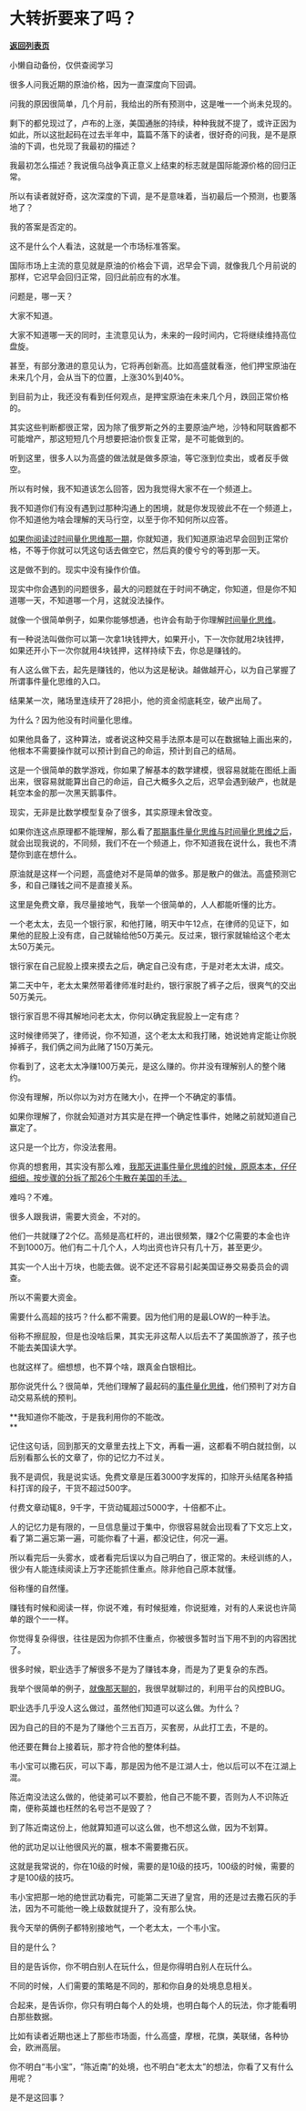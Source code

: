 # 大转折要来了吗？

[**返回列表页**](/gzh/记忆承载)

小懒自动备份，仅供查阅学习

很多人问我近期的原油价格，因为一直深度向下回调。  

  

问我的原因很简单，几个月前，我给出的所有预测中，这是唯一一个尚未兑现的。

  

剩下的都兑现过了，卢布的上涨，美国通胀的持续，种种我就不提了，或许正因为如此，所以这批起码在过去半年中，篇篇不落下的读者，很好奇的问我，是不是原油的下调，也兑现了我最初的描述？  

  

我最初怎么描述？我说俄乌战争真正意义上结束的标志就是国际能源价格的回归正常。

  

所以有读者就好奇，这次深度的下调，是不是意味着，当初最后一个预测，也要落地了？  

  

我的答案是否定的。  

  

这不是什么个人看法，这就是一个市场标准答案。  

  

国际市场上主流的意见就是原油的价格会下调，迟早会下调，就像我几个月前说的那样，它迟早会回归正常，回归此前应有的水准。

  

问题是，哪一天？

  

大家不知道。

  

大家不知道哪一天的同时，主流意见认为，未来的一段时间内，它将继续维持高位盘旋。  

  

甚至，有部分激进的意见认为，它将再创新高。比如高盛就看涨，他们押宝原油在未来几个月，会从当下的位置，上涨30%到40%。

  

到目前为止，我还没有看到任何观点，是押宝原油在未来几个月，跌回正常价格的。  

  

其实这些判断都很正常，因为除了俄罗斯之外的主要原油产地，沙特和阿联酋都不可能增产，那这短短几个月想要把油价恢复正常，是不可能做到的。

  

听到这里，很多人以为高盛的做法就是做多原油，等它涨到位卖出，或者反手做空。  

  

所以有时候，我不知道该怎么回答，因为我觉得大家不在一个频道上。  

  

我不知道你们有没有遇到过那种沟通上的困境，就是你发现彼此不在一个频道上，你不知道他为啥会理解的天马行空，以至于你不知何所以应答。  

  

[如果你阅读过时间量化思维那一期](http://mp.weixin.qq.com/s?__biz=MzU0MjYwNDU2Mw==&mid=2247506879&idx=1&sn=2a602cf6b0a62299d0f31f4245bf6d4a&chksm=fb1ab7c3cc6d3ed5745e86df1949f62052665f96a8e3925d3b1cbc08a894c42e7e1a4b7cad49&scene=21#wechat_redirect)，你就知道，我们知道原油迟早会回到正常价格，不等于你就可以凭这句话去做空它，然后真的傻兮兮的等到那一天。

  

这是做不到的。现实中没有操作价值。

  

现实中你会遇到的问题很多，最大的问题就在于时间不确定，你知道，但是你不知道哪一天，不知道哪一个月，这就没法操作。  

  

就像一个很简单例子，如果你能够想通，也许会有助于你理解[时间量化思维](http://mp.weixin.qq.com/s?__biz=MzU0MjYwNDU2Mw==&mid=2247506879&idx=1&sn=2a602cf6b0a62299d0f31f4245bf6d4a&chksm=fb1ab7c3cc6d3ed5745e86df1949f62052665f96a8e3925d3b1cbc08a894c42e7e1a4b7cad49&scene=21#wechat_redirect)。  

  

有一种说法叫做你可以第一次拿1块钱押大，如果开小，下一次你就用2块钱押，如果还开小下一次你就用4块钱押，这样持续下去，你总是赚钱的。  

  

有人这么做下去，起先是赚钱的，他以为这是秘诀。越做越开心，以为自己掌握了所谓事件量化思维的入口。  

  

结果某一次，赌场里连续开了28把小，他的资金彻底耗空，破产出局了。

  

为什么？因为他没有时间量化思维。  

  

如果他具备了，这种算法，或者说这种交易手法原本是可以在数据轴上画出来的，他根本不需要操作就可以预计到自己的命运，预计到自己的结局。

  

这是一个很简单的数学游戏，你如果了解基本的数学建模，很容易就能在图纸上画出来，很容易就能算出自己的命运，自己大概多久之后，迟早会遇到破产，也就是耗空本金的那一次黑天鹅事件。  

  

现实，无非是比数学模型复杂了很多，其实原理未曾改变。  

  

如果你连这点原理都不能理解，那么看了[那期事件量化思维与时间量化思维之后](http://mp.weixin.qq.com/s?__biz=MzU0MjYwNDU2Mw==&mid=2247506879&idx=1&sn=2a602cf6b0a62299d0f31f4245bf6d4a&chksm=fb1ab7c3cc6d3ed5745e86df1949f62052665f96a8e3925d3b1cbc08a894c42e7e1a4b7cad49&scene=21#wechat_redirect)，就会出现我说的，不同频，我们不在一个频道上，你不知道我在说什么，我也不清楚你到底在想什么。

  

原油就是这样一个问题，高盛绝对不是简单的做多。那是散户的做法。高盛预测它多，和自己赚钱之间不是直接关系。  

  

这里是免费文章，我尽量接地气，我举一个很简单的，人人都能听懂的比方。

  

一个老太太，去见一个银行家，和他打赌，明天中午12点，在律师的见证下，如果他的屁股上没有痣，自己就输给他50万美元。反过来，银行家就输给这个老太太50万美元。  

  

银行家在自己屁股上摸来摸去之后，确定自己没有痣，于是对老太太讲，成交。  

  

第二天中午，老太太果然带着律师准时赴约，银行家脱了裤子之后，很爽气的交出50万美元。

  

银行家百思不得其解地问老太太，你何以确定我屁股上一定有痣？

  

这时候律师哭了，律师说，你不知道，这个老太太和我打赌，她说她肯定能让你脱掉裤子，我们俩之间为此赌了150万美元。

  

你看到了，这老太太净赚100万美元，是这么赚的。你并没有理解别人的整个赌约。

  

你没有理解，所以你以为对方在赌大小，在押一个不确定的事情。  

  

如果你理解了，你就会知道对方其实是在押一个确定性事件，她赌之前就知道自己赢定了。

  

这只是一个比方，你没法套用。  

  

你真的想套用，其实没有那么难，[我那天讲事件量化思维的时候，原原本本，仔仔细细，按步骤的分拆了那26个牛散在美国的手法。  
](http://mp.weixin.qq.com/s?__biz=MzU0MjYwNDU2Mw==&mid=2247506879&idx=1&sn=2a602cf6b0a62299d0f31f4245bf6d4a&chksm=fb1ab7c3cc6d3ed5745e86df1949f62052665f96a8e3925d3b1cbc08a894c42e7e1a4b7cad49&scene=21#wechat_redirect)

  

难吗？不难。  

  

很多人跟我讲，需要大资金，不对的。  

  

他们一共就赚了2个亿。高频是高杠杆的，进出很频繁，赚2个亿需要的本金也许不到1000万。他们有二十几个人，人均出资也许只有几十万，甚至更少。

  

其实一个人出十万块，也能去做。说不定还不容易引起美国证券交易委员会的调查。  

  

所以不需要大资金。

  

需要什么高超的技巧？什么都不需要。因为他们用的是最LOW的一种手法。  

  

俗称不擦屁股，但是也没啥后果，其实无非这帮人以后去不了美国旅游了，孩子也不能去美国读大学。  

  

也就这样了。细想想，也不算个啥，跟真金白银相比。

  

那你说凭什么？很简单，凭他们理解了最起码的[事件量化思维](http://mp.weixin.qq.com/s?__biz=MzU0MjYwNDU2Mw==&mid=2247506879&idx=1&sn=2a602cf6b0a62299d0f31f4245bf6d4a&chksm=fb1ab7c3cc6d3ed5745e86df1949f62052665f96a8e3925d3b1cbc08a894c42e7e1a4b7cad49&scene=21#wechat_redirect)，他们预判了对方自动交易系统的预判。  

  

 **我知道你不能改，于是我利用你的不能改。  
**

  

记住这句话，回到那天的文章里去找上下文，再看一遍，这都看不明白就拉倒，以后别看那么长的文章了，你的记忆力不过关。  

  

我不是调侃，我是说实话。免费文章是压着3000字发挥的，扣除开头结尾各种插科打诨的段子，干货不超过500字。  

  

付费文章动辄8，9千字，干货动辄超过5000字，十倍都不止。  

  

人的记忆力是有限的，一旦信息量过于集中，你很容易就会出现看了下文忘上文，看了第二遍忘第一遍，可能你看了十遍，都没记住，何况一遍。  

  

所以看完后一头雾水，或者看完后误以为自己明白了，很正常的。未经训练的人，很少有人能连续阅读上万字还能抓住重点。除非他自己原本就懂。  

  

俗称懂的自然懂。

  

赚钱有时候和阅读一样，你说不难，有时候挺难，你说挺难，对有的人来说也许简单的跟个一一样。  

  

你觉得复杂得很，往往是因为你抓不住重点，你被很多暂时当下用不到的内容困扰了。

  

很多时候，职业选手了解很多不是为了赚钱本身，而是为了更复杂的东西。  

  

我举个很简单的例子，[就像那天聊的](http://mp.weixin.qq.com/s?__biz=MzU0MjYwNDU2Mw==&mid=2247506879&idx=1&sn=2a602cf6b0a62299d0f31f4245bf6d4a&chksm=fb1ab7c3cc6d3ed5745e86df1949f62052665f96a8e3925d3b1cbc08a894c42e7e1a4b7cad49&scene=21#wechat_redirect)，我很早就聊过的，利用平台的风控BUG。  

  

职业选手几乎没人这么做过，虽然他们知道可以这么做。为什么？  

  

因为自己的目的不是为了赚他个三五百万，买套房，从此打工去，不是的。  

  

他还要在舞台上接着玩，那才符合他的整体利益。

  

韦小宝可以撒石灰，可以下毒，那是因为他不是江湖人士，他以后可以不在江湖上混。  

  

陈近南没法这么做的，他徒弟可以不要脸，他自己不能不要，否则为人不识陈近南，便称英雄也枉然的名号岂不是毁了？

  

到了陈近南这份上，他就算知道可以这么做，也不想这么做，因为不划算。  

  

他的武功足以让他很风光的赢，根本不需要撒石灰。

  

这就是我常说的，你在10级的时候，需要的是10级的技巧，100级的时候，需要的才是100级的技巧。

  

韦小宝把那一地的绝世武功看完，可能第二天进了皇宫，用的还是过去撒石灰的手法，因为不可能他一晚上级数就提升了，没有那么快。

  

我今天举的俩例子都特别接地气，一个老太太，一个韦小宝。  

  

目的是什么？

  

目的是告诉你，你不明白别人在玩什么，但是你得明白别人在玩什么。

  

不同的时候，人们需要的策略是不同的，那和你自身的处境息息相关。

  

合起来，是告诉你，你只有明白每个人的处境，也明白每个人的玩法，你才能看明白那些数据。

  

比如有读者近期也迷上了那些市场面，什么高盛，摩根，花旗，美联储，各种协会，欧洲高层。  

  

你不明白“韦小宝”，“陈近南”的处境，也不明白“老太太”的想法，你看了又有什么用呢？  

  

是不是这回事？

